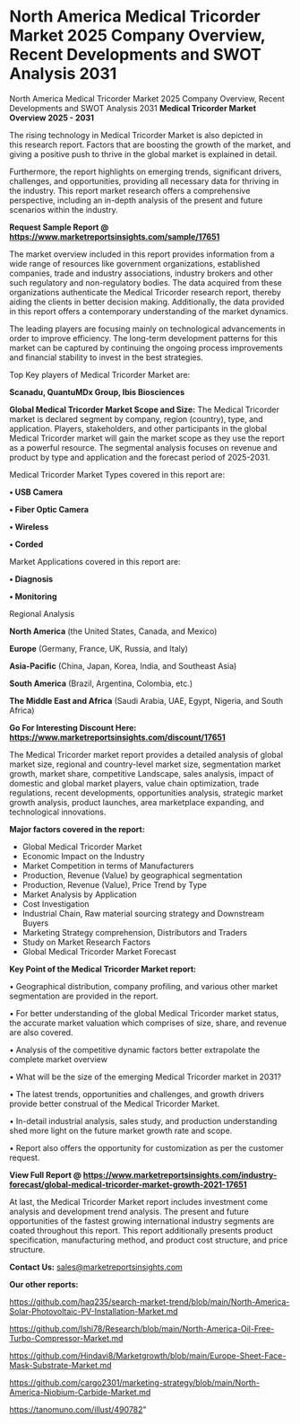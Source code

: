 # North America Medical Tricorder Market 2025 Company Overview, Recent Developments and SWOT Analysis 2031
 North America Medical Tricorder Market 2025 Company Overview, Recent Developments and SWOT Analysis 2031
<Strong> Medical Tricorder Market Overview 2025 - 2031</strong>

The rising technology in Medical Tricorder Market is also depicted in this research report. Factors that are boosting the growth of the market, and giving a positive push to thrive in the global market is explained in detail.

Furthermore, the report highlights on emerging trends, significant drivers, challenges, and opportunities, providing all necessary data for thriving in the industry. This report market research offers a comprehensive perspective, including an in-depth analysis of the present and future scenarios within the industry.

<strong>Request Sample Report @ <a href=https://www.marketreportsinsights.com/sample/17651>https://www.marketreportsinsights.com/sample/17651</a></strong>

The market overview included in this report provides information from a wide range of resources like government organizations, established companies, trade and industry associations, industry brokers and other such regulatory and non-regulatory bodies. The data acquired from these organizations authenticate the Medical Tricorder research report, thereby aiding the clients in better decision making. Additionally, the data provided in this report offers a contemporary understanding of the market dynamics.

The leading players are focusing mainly on technological advancements in order to improve efficiency. The long-term development patterns for this market can be captured by continuing the ongoing process improvements and financial stability to invest in the best strategies.

Top Key players of Medical Tricorder Market are:

<strong>Scanadu, QuantuMDx Group, Ibis Biosciences</strong>

<strong><b>Global Medical Tricorder Market Scope and Size:</b></strong>
The Medical Tricorder market is declared segment by company, region (country), type, and application. Players, stakeholders, and other participants in the global Medical Tricorder market will gain the market scope as they use the report as a powerful resource. The segmental analysis focuses on revenue and product by type and application and the forecast period of 2025-2031.

Medical Tricorder Market Types covered in this report are:

<strong>• USB Camera

• Fiber Optic Camera

• Wireless

• Corded</strong>

Market Applications covered in this report are:

<strong>• Diagnosis

• Monitoring</strong> 

Regional Analysis

<strong>North America</strong> (the United States, Canada, and Mexico)

<strong>Europe</strong> (Germany, France, UK, Russia, and Italy)

<strong>Asia-Pacific</strong> (China, Japan, Korea, India, and Southeast Asia)

<strong>South America</strong> (Brazil, Argentina, Colombia, etc.)

<strong>The Middle East and Africa</strong> (Saudi Arabia, UAE, Egypt, Nigeria, and South Africa)

<strong>Go For Interesting Discount Here: <a href=https://www.marketreportsinsights.com/discount/17651>https://www.marketreportsinsights.com/discount/17651</a></strong>

The Medical Tricorder market report provides a detailed analysis of global market size, regional and country-level market size, segmentation market growth, market share, competitive Landscape, sales analysis, impact of domestic and global market players, value chain optimization, trade regulations, recent developments, opportunities analysis, strategic market growth analysis, product launches, area marketplace expanding, and technological innovations.

<strong><b>Major factors covered in the report:</b></strong>
<ul>
  <li>Global Medical Tricorder Market </li>
  <li>Economic Impact on the Industry</li>
  <li>Market Competition in terms of Manufacturers</li>
  <li>Production, Revenue (Value) by geographical segmentation</li>
  <li>Production, Revenue (Value), Price Trend by Type</li>
  <li>Market Analysis by Application</li>
  <li>Cost Investigation</li>
  <li>Industrial Chain, Raw material sourcing strategy and Downstream Buyers</li>
  <li>Marketing Strategy comprehension, Distributors and Traders</li>
  <li>Study on Market Research Factors</li>
  <li>Global Medical Tricorder Market Forecast</li>
</ul>

<strong><b>Key Point of the Medical Tricorder Market report:</b></strong>

• Geographical distribution, company profiling, and various other market segmentation are provided in the report.

• For better understanding of the global Medical Tricorder market status, the accurate market valuation which comprises of size, share, and revenue are also covered.

• Analysis of the competitive dynamic factors better extrapolate the complete market overview

• What will be the size of the emerging Medical Tricorder market in 2031?

• The latest trends, opportunities and challenges, and growth drivers provide better construal of the Medical Tricorder Market.

• In-detail industrial analysis, sales study, and production understanding shed more light on the future market growth rate and scope.

• Report also offers the opportunity for customization as per the customer request.

<strong><b>View Full Report @ <a href=https://www.marketreportsinsights.com/industry-forecast/global-medical-tricorder-market-growth-2021-17651>https://www.marketreportsinsights.com/industry-forecast/global-medical-tricorder-market-growth-2021-17651</a></b></strong>


At last, the Medical Tricorder Market report includes investment come analysis and development trend analysis. The present and future opportunities of the fastest growing international industry segments are coated throughout this report. This report additionally presents product specification, manufacturing method, and product cost structure, and price structure.

<strong>Contact Us:</strong>
sales@marketreportsinsights.com

<strong>Our other reports:</strong>

<a href=https://github.com/haq235/search-market-trend/blob/main/North-America-Solar-Photovoltaic-PV-Installation-Market.md>https://github.com/haq235/search-market-trend/blob/main/North-America-Solar-Photovoltaic-PV-Installation-Market.md</a>

<a href=https://github.com/Ishi78/Research/blob/main/North-America-Oil-Free-Turbo-Compressor-Market.md>https://github.com/Ishi78/Research/blob/main/North-America-Oil-Free-Turbo-Compressor-Market.md</a>

<a href=https://github.com/Hindavi8/Marketgrowth/blob/main/Europe-Sheet-Face-Mask-Substrate-Market.md>https://github.com/Hindavi8/Marketgrowth/blob/main/Europe-Sheet-Face-Mask-Substrate-Market.md</a>

<a href=https://github.com/cargo2301/marketing-strategy/blob/main/North-America-Niobium-Carbide-Market.md>https://github.com/cargo2301/marketing-strategy/blob/main/North-America-Niobium-Carbide-Market.md</a>

<a href=https://tanomuno.com/illust/490782>https://tanomuno.com/illust/490782</a>"
